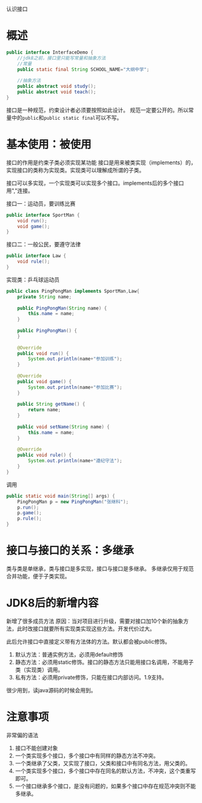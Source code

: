 认识接口
# 概述

```java
public interface InterfaceDemo {  
    //jdk8之前，接口里只能写常量和抽象方法  
    //常量  
    public static final String SCHOOL_NAME="大纲中学";  
      
    //抽象方法  
    public abstract void study();  
    public abstract void teach();  
}
```
接口是一种规范，约束设计者必须要按照如此设计。
规范一定要公开的。所以常量中的`public`和`public static final`可以不写。

# 基本使用：被使用
接口的作用是约束子类必须实现某功能
接口是用来被类实现（implements）的，实现接口的类称为实现类。实现类可以理解成所谓的子类。

接口可以多实现，一个实现类可以实现多个接口。implements后的多个接口用","连接。

接口一：运动员，要训练比赛
```java
public interface SportMan {  
    void run();  
    void game();  
}
```

接口二：一般公民，要遵守法律
```java
public interface Law {  
    void rule();  
}
```

实现类：乒乓球运动员
```java
public class PingPongMan implements SportMan,Law{  
    private String name;  
  
    public PingPongMan(String name) {  
        this.name = name;  
    }  
  
    public PingPongMan() {  
    }  
  
    @Override  
    public void run() {  
        System.out.println(name+"参加训练");  
    }  
  
    @Override  
    public void game() {  
        System.out.println(name+"参加比赛");  
    }  
  
    public String getName() {  
        return name;  
    }  
  
    public void setName(String name) {  
        this.name = name;  
    }  
  
    @Override  
    public void rule() {  
        System.out.println(name+"遵纪守法");  
    }  
}
```

调用
```java
public static void main(String[] args) {  
    PingPongMan p = new PingPongMan("张继科");  
    p.run();  
    p.game();  
    p.rule();  
}
```

# 接口与接口的关系：多继承
类与类是单继承，类与接口是多实现，接口与接口是多继承。
多继承仅用于规范合并功能，便于子类实现。

# JDK8后的新增内容
新增了很多成员方法
原因：当对项目进行升级，需要对接口加10个新的抽象方法，此时改接口就要所有实现类实现这些方法。开发代价过大。

此后允许接口中直接定义带有方法体的方法。默认都会被public修饰。
1. 默认方法：普通实例方法，必须用default修饰
2. 静态方法：必须用static修饰。接口的静态方法只能用接口名调用，不能用子类（实现类）调用。
3. 私有方法：必须用private修饰，只能在接口内部访问。1.9支持。

很少用到，读java源码的时候会用到。

# 注意事项
非常偏的语法
1. 接口不能创建对象
2. 一个类实现多个接口，多个接口中有同样的静态方法不冲突。
3. 一个类继承了父类，又实现了接口，父类和接口中有同名方法，用父类的。
4. 一个类实现多个接口，多个接口中存在同名的默认方法，不冲突，这个类重写即可。
5. 一个接口继承多个接口，是没有问题的，如果多个接口中存在规范冲突则不能多继承。